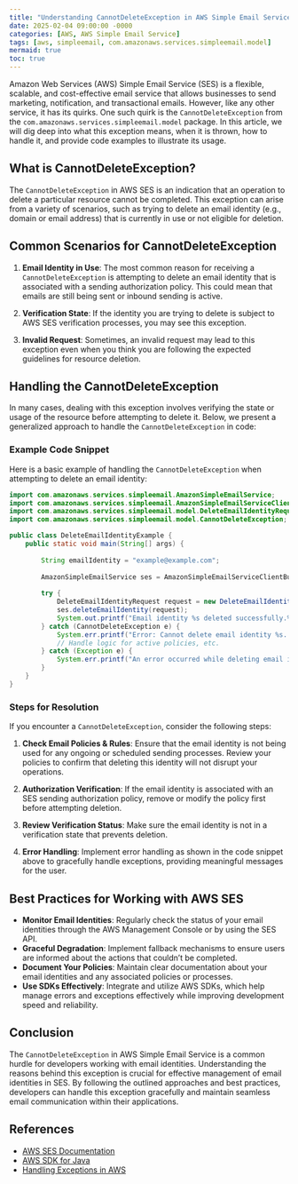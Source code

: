```yaml
---
title: "Understanding CannotDeleteException in AWS Simple Email Service"
date: 2025-02-04 09:00:00 -0000
categories: [AWS, AWS Simple Email Service]
tags: [aws, simpleemail, com.amazonaws.services.simpleemail.model]
mermaid: true
toc: true
---
```



Amazon Web Services (AWS) Simple Email Service (SES) is a flexible, scalable, and cost-effective email service that allows businesses to send marketing, notification, and transactional emails. However, like any other service, it has its quirks. One such quirk is the `CannotDeleteException` from the `com.amazonaws.services.simpleemail.model` package. In this article, we will dig deep into what this exception means, when it is thrown, how to handle it, and provide code examples to illustrate its usage.

## What is CannotDeleteException?

The `CannotDeleteException` in AWS SES is an indication that an operation to delete a particular resource cannot be completed. This exception can arise from a variety of scenarios, such as trying to delete an email identity (e.g., domain or email address) that is currently in use or not eligible for deletion.

## Common Scenarios for CannotDeleteException

1. **Email Identity in Use**: The most common reason for receiving a `CannotDeleteException` is attempting to delete an email identity that is associated with a sending authorization policy. This could mean that emails are still being sent or inbound sending is active.

2. **Verification State**: If the identity you are trying to delete is subject to AWS SES verification processes, you may see this exception.

3. **Invalid Request**: Sometimes, an invalid request may lead to this exception even when you think you are following the expected guidelines for resource deletion.

## Handling the CannotDeleteException

In many cases, dealing with this exception involves verifying the state or usage of the resource before attempting to delete it. Below, we present a generalized approach to handle the `CannotDeleteException` in code:

### Example Code Snippet

Here is a basic example of handling the `CannotDeleteException` when attempting to delete an email identity:

```java
import com.amazonaws.services.simpleemail.AmazonSimpleEmailService;
import com.amazonaws.services.simpleemail.AmazonSimpleEmailServiceClientBuilder;
import com.amazonaws.services.simpleemail.model.DeleteEmailIdentityRequest;
import com.amazonaws.services.simpleemail.model.CannotDeleteException;

public class DeleteEmailIdentityExample {
    public static void main(String[] args) {
        
        String emailIdentity = "example@example.com";
        
        AmazonSimpleEmailService ses = AmazonSimpleEmailServiceClientBuilder.defaultClient();
        
        try {
            DeleteEmailIdentityRequest request = new DeleteEmailIdentityRequest().withEmailIdentity(emailIdentity);
            ses.deleteEmailIdentity(request);
            System.out.printf("Email identity %s deleted successfully.%n", emailIdentity);
        } catch (CannotDeleteException e) {
            System.err.printf("Error: Cannot delete email identity %s. Reason: %s%n", emailIdentity, e.getMessage());
            // Handle logic for active policies, etc.
        } catch (Exception e) {
            System.err.printf("An error occurred while deleting email identity: %s%n", e.getMessage());
        }
    }
}
```

### Steps for Resolution

If you encounter a `CannotDeleteException`, consider the following steps:

1. **Check Email Policies & Rules**: Ensure that the email identity is not being used for any ongoing or scheduled sending processes. Review your policies to confirm that deleting this identity will not disrupt your operations.

2. **Authorization Verification**: If the email identity is associated with an SES sending authorization policy, remove or modify the policy first before attempting deletion.

3. **Review Verification Status**: Make sure the email identity is not in a verification state that prevents deletion.

4. **Error Handling**: Implement error handling as shown in the code snippet above to gracefully handle exceptions, providing meaningful messages for the user.

## Best Practices for Working with AWS SES

- **Monitor Email Identities**: Regularly check the status of your email identities through the AWS Management Console or by using the SES API.
- **Graceful Degradation**: Implement fallback mechanisms to ensure users are informed about the actions that couldn’t be completed.
- **Document Your Policies**: Maintain clear documentation about your email identities and any associated policies or processes.
- **Use SDKs Effectively**: Integrate and utilize AWS SDKs, which help manage errors and exceptions effectively while improving development speed and reliability.

## Conclusion

The `CannotDeleteException` in AWS Simple Email Service is a common hurdle for developers working with email identities. Understanding the reasons behind this exception is crucial for effective management of email identities in SES. By following the outlined approaches and best practices, developers can handle this exception gracefully and maintain seamless email communication within their applications.

## References

- [AWS SES Documentation](https://docs.aws.amazon.com/ses/latest/DeveloperGuide/Welcome.html)
- [AWS SDK for Java](https://aws.amazon.com/sdk-for-java/)
- [Handling Exceptions in AWS](https://docs.aws.amazon.com/sdk-for-java/latest/developer-guide/exception-handling.html)